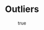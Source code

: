 ---
title: "Outliers"
bookCover: "/assets/book-covers/outliers.jpg"
slug: "outliers"
bookAuthor: "Malcolm Gladwell"
rating: 10
amazonLink: ""
author:
  name: Rico Trebeljahr
  picture: "/assets/blog/profile.jpeg"
---
